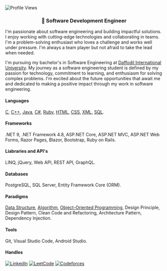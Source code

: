 ![Profile Views](https://komarev.com/ghpvc/?username=atikurajib&color=blue)

<h3 align = "center">💫 Software Development Engineer</h3>

I'm passionate about software engineering and building impactful solutions. I enjoy working with cutting-edge technologies and collaborating in teams. I'm a problem-solving enthusiast who loves a challenge and works well under pressure. I'm always a team player but not afraid to take the lead when needed. 

I'm pursuing my bachelor's in Software Engineering at [Daffodil International University](https://daffodilvarsity.edu.bd/). My journey as a software engineering student is defined by my passion for technology, commitment to learning, and enthusiasm for solving complex problems. I'm excited about the future opportunities that await me and dedicated to making a positive impact through my work in software engineering.

#### Languages
[C](https://github.com/atikurajib/c-programming), [C++](https://github.com/atikurajib/cpp-programming/), [Java](https://github.com/atikurajib/java-programming), [C#](https://github.com/atikurajib/csharp-programming), [Ruby](https://github.com/atikurajib/ruby-programming), [HTML](https://github.com/atikurajib/html), [CSS](https://github.com/atikurajib/css), [XML](https://github.com/atikurajib/xml), [SQL](https://github.com/atikurajib/sql).
#### Frameworks
.NET 9, .NET Framework 4.8, ASP.NET Core, ASP.NET MVC, ASP.NET Web Forms, Razor Pages, Blazor, Bootstrap, Ruby on Rails. 
#### Liabraries and API's
LINQ, jQuery, Web API, REST API, GraphQL.
#### Databases   
PostgreSQL, SQL Server, Entity Framework Core (ORM).
#### Paradigms
[Data Structure](https://github.com/atikurajib/data-structure), [Algorithm](https://github.com/atikurajib/algorithm), [Object-Oriented Programming](https://github.com/atikurajib/object-oriented-programming), Design Principle, Design Pattern, Clean Code and Refactoring, Architecture Pattern, Dependency Injection.
#### Tools
Git, Visual Studio Code, Android Studio.
#### Handles
[![LinkedIn](https://img.shields.io/badge/LinkedIn-Connect-blue?style=flat&logo=linkedin)](https://www.linkedin.com/in/atikurajib)  [![LeetCode](https://img.shields.io/badge/LeetCode-Profile-blue?style=flat&logo=leetcode)](https://leetcode.com/atikurajib) [![Codeforces](https://img.shields.io/badge/Codeforces-Profile-blue?style=flat&logo=codeforces)](https://codeforces.com/profile/atikurajib)
